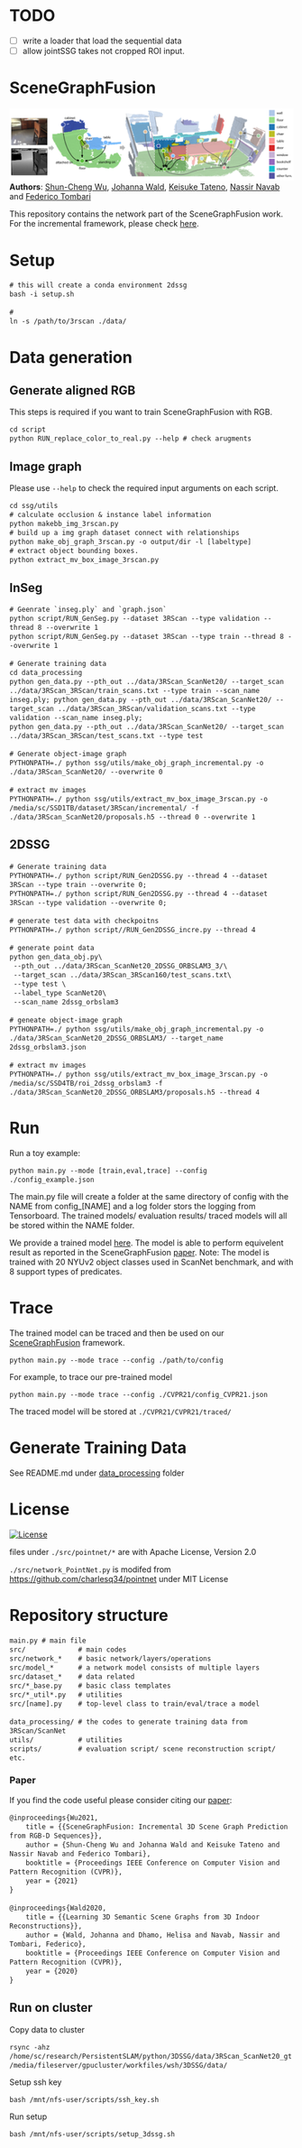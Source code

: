 # TODO
- [ ] write a loader that load the sequential data
- [ ] allow jointSSG takes not cropped ROI input.

# SceneGraphFusion
![teaser](img/teaser.png)
**Authors**: [Shun-Cheng Wu][sc], [Johanna Wald][jojo], [Keisuke Tateno][keisu], [Nassir Navab][nassir] and [Federico Tombari][fede]

[sc]:http://campar.in.tum.de/Main/ShunChengWu
[keisu]:http://campar.in.tum.de/Main/KeisukeTateno
[jojo]:http://campar.in.tum.de/Main/JohannaWald
[nassir]:http://campar.in.tum.de/Main/NassirNavabCv
[fede]:http://campar.in.tum.de/Main/FedericoTombari

This repository contains the network part of the SceneGraphFusion work. For the incremental framework,
please check [here](https://github.com/ShunChengWu/SceneGraphFusion).

# Setup 
```
# this will create a conda environment 2dssg 
bash -i setup.sh 

# 
ln -s /path/to/3rscan ./data/
```

# Data generation
## Generate aligned RGB
This steps is required if you want to train SceneGraphFusion with RGB.
```
cd script
python RUN_replace_color_to_real.py --help # check arugments
```
## Image graph
Please use `--help` to check the required input arguments on each script.
```
cd ssg/utils
# calculate occlusion & instance label information
python makebb_img_3rscan.py
# build up a img graph dataset connect with relationships
python make_obj_graph_3rscan.py -o output/dir -l [labeltype]
# extract object bounding boxes.
python extract_mv_box_image_3rscan.py
```
## InSeg
```
# Geenrate `inseg.ply` and `graph.json`
python script/RUN_GenSeg.py --dataset 3RScan --type validation --thread 8 --overwrite 1
python script/RUN_GenSeg.py --dataset 3RScan --type train --thread 8 --overwrite 1

# Generate training data
cd data_processing
python gen_data.py --pth_out ../data/3RScan_ScanNet20/ --target_scan ../data/3RScan_3RScan/train_scans.txt --type train --scan_name inseg.ply; python gen_data.py --pth_out ../data/3RScan_ScanNet20/ --target_scan ../data/3RScan_3RScan/validation_scans.txt --type validation --scan_name inseg.ply;
python gen_data.py --pth_out ../data/3RScan_ScanNet20/ --target_scan ../data/3RScan_3RScan/test_scans.txt --type test

# Generate object-image graph
PYTHONPATH=./ python ssg/utils/make_obj_graph_incremental.py -o ./data/3RScan_ScanNet20/ --overwrite 0

# extract mv images
PYTHONPATH=./ python ssg/utils/extract_mv_box_image_3rscan.py -o /media/sc/SSD1TB/dataset/3RScan/incremental/ -f ./data/3RScan_ScanNet20/proposals.h5 --thread 0 --overwrite 1
```

## 2DSSG
```
# Generate training data
PYTHONPATH=./ python script/RUN_Gen2DSSG.py --thread 4 --dataset 3RScan --type train --overwrite 0;
PYTHONPATH=./ python script/RUN_Gen2DSSG.py --thread 4 --dataset 3RScan --type validation --overwrite 0;

# generate test data with checkpoitns
PYTHONPATH=./ python script//RUN_Gen2DSSG_incre.py --thread 4

# generate point data
python gen_data_obj.py\
 --pth_out ../data/3RScan_ScanNet20_2DSSG_ORBSLAM3_3/\
 --target_scan ../data/3RScan_3RScan160/test_scans.txt\
 --type test \
 --label_type ScanNet20\
 --scan_name 2dssg_orbslam3 

# geneate object-image graph
PYTHONPATH=./ python ssg/utils/make_obj_graph_incremental.py -o ./data/3RScan_ScanNet20_2DSSG_ORBSLAM3/ --target_name 2dssg_orbslam3.json

# extract mv images
PYTHONPATH=./ python ssg/utils/extract_mv_box_image_3rscan.py -o /media/sc/SSD4TB/roi_2dssg_orbslam3 -f ./data/3RScan_ScanNet20_2DSSG_ORBSLAM3/proposals.h5 --thread 4
```


# Run
Run a toy example:
```
python main.py --mode [train,eval,trace] --config ./config_example.json
```
The main.py file will create a folder at the same directory of config with the NAME from config_[NAME] and a log folder
stors the logging from Tensorboard. The trained models/ evaluation results/ traced models will all be stored within the
NAME folder.

We provide a trained model [here](https://drive.google.com/file/d/1a2q7yMNNmEpUfC1_5Wuor0qDM-sBStFZ/view?usp=sharing). The model is able to perform equivelent result as reported in the SceneGraphFusion [paper][1].
Note: The model is trained with 20 NYUv2 object classes used in ScanNet benchmark, and with 8 support types of predicates.


# Trace
The trained model can be traced and then be used on our [SceneGraphFusion](https://github.com/ShunChengWu/SceneGraphFusion) framework.

```
python main.py --mode trace --config ./path/to/config
```

For example, to trace our pre-trained model
```
python main.py --mode trace --config ./CVPR21/config_CVPR21.json
```

The traced model will be stored at
`./CVPR21/CVPR21/traced/`

# Generate Training Data
See README.md under [data_processing](data_processing/) folder

# License
[![License](https://img.shields.io/badge/License-BSD%202--Clause-orange.svg)](https://opensource.org/licenses/BSD-2-Clause)

files under `./src/pointnet/*` are with Apache License, Version 2.0

`./src/network_PointNet.py` is modifed from https://github.com/charlesq34/pointnet under MIT License


# Repository structure
```
main.py # main file
src/             # main codes
src/network_*    # basic network/layers/operations
src/model_*      # a network model consists of multiple layers
src/dataset_*    # data related
src/*_base.py    # basic class templates
src/*_util*.py   # utilities
src/[name].py    # top-level class to train/eval/trace a model

data_processing/ # the codes to generate training data from 3RScan/ScanNet
utils/           # utilities
scripts/         # evaluation script/ scene reconstruction script/ etc.
```

### Paper
If you find the code useful please consider citing our [paper](https://arxiv.org/pdf/2103.14898.pdf):

```
@inproceedings{Wu2021,
    title = {{SceneGraphFusion: Incremental 3D Scene Graph Prediction from RGB-D Sequences}},
    author = {Shun-Cheng Wu and Johanna Wald and Keisuke Tateno and Nassir Navab and Federico Tombari},
    booktitle = {Proceedings IEEE Conference on Computer Vision and Pattern Recognition (CVPR)},
    year = {2021}
}

@inproceedings{Wald2020,
    title = {{Learning 3D Semantic Scene Graphs from 3D Indoor Reconstructions}},
    author = {Wald, Johanna and Dhamo, Helisa and Navab, Nassir and Tombari, Federico},
    booktitle = {Proceedings IEEE Conference on Computer Vision and Pattern Recognition (CVPR)},
    year = {2020}
}
```


[1]: https://arxiv.org/pdf/2103.14898.pdf


## Run on cluster
Copy data to cluster

```
rsync -ahz /home/sc/research/PersistentSLAM/python/3DSSG/data/3RScan_ScanNet20_gt /media/fileserver/gpucluster/workfiles/wsh/3DSSG/data/
```
Setup ssh key
```
bash /mnt/nfs-user/scripts/ssh_key.sh
```

Run setup
```
bash /mnt/nfs-user/scripts/setup_3dssg.sh
```